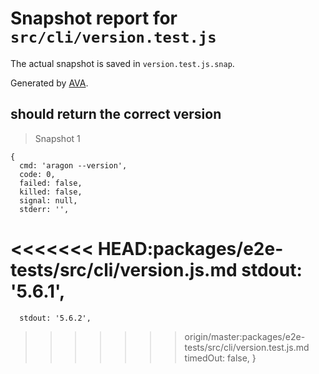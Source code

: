# Snapshot report for `src/cli/version.test.js`

The actual snapshot is saved in `version.test.js.snap`.

Generated by [AVA](https://ava.li).

## should return the correct version

> Snapshot 1

    {
      cmd: 'aragon --version',
      code: 0,
      failed: false,
      killed: false,
      signal: null,
      stderr: '',
<<<<<<< HEAD:packages/e2e-tests/src/cli/version.js.md
      stdout: '5.6.1',
=======
      stdout: '5.6.2',
>>>>>>> origin/master:packages/e2e-tests/src/cli/version.test.js.md
      timedOut: false,
    }
